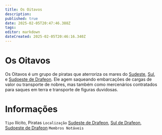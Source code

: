 ```yaml
---
title: Os Oitavos
description: 
published: true
date: 2025-02-05T20:47:46.388Z
tags: 
editor: markdown
dateCreated: 2025-02-05T20:46:16.340Z
---
```


# Os Oitavos
Os Oitavos é um grupo de piratas que aterroriza os mares do [Sudeste](/lugares/plano-material/drafeon/sudeste-de-drafeon), [Sul](/lugares/plano-material/drafeon/sul-de-drafeon), e [Sudoeste de Drafeon](/lugares/plano-material/drafeon/sudoeste-de-drafeon). Ele agem saqueando embarcações de cargas de valor ou transporte de nobres, mas também como mercenários contratados para saques em terra e transporte de figuras duvidosas.

# Informações
`Tipo` Ilícito, Piratas
`Localização` [Sudeste de Drafeon](/lugares/plano-material/drafeon/sudeste-de-drafeon), [Sul de Drafeon](/lugares/plano-material/drafeon/sul-de-drafeon), [Sudoeste de Drafeon](/lugares/plano-material/drafeon/sudoeste-de-drafeon)
`Membros Notáveis`